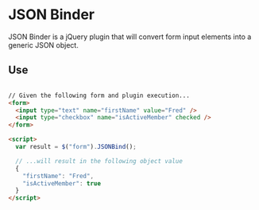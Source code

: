 ﻿# JSON Binder

JSON Binder is a jQuery plugin that will convert form input elements into a generic JSON object.

## Use
``` html

// Given the following form and plugin execution...
<form>
  <input type="text" name="firstName" value="Fred" />
  <input type="checkbox" name="isActiveMember" checked />
</form>

<script>
  var result = $("form").JSONBind();

  // ...will result in the following object value
  {
    "firstName": "Fred",
    "isActiveMember": true
  }
</script>
```
